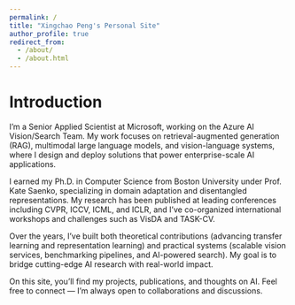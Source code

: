 ```yaml
---
permalink: /
title: "Xingchao Peng's Personal Site"
author_profile: true
redirect_from: 
  - /about/
  - /about.html
---
```


Introduction
======
I’m a Senior Applied Scientist at Microsoft, working on the Azure AI Vision/Search Team. My work focuses on retrieval-augmented generation (RAG), multimodal large language models, and vision-language systems, where I design and deploy solutions that power enterprise-scale AI applications.

I earned my Ph.D. in Computer Science from Boston University under Prof. Kate Saenko, specializing in domain adaptation and disentangled representations. My research has been published at leading conferences including CVPR, ICCV, ICML, and ICLR, and I’ve co-organized international workshops and challenges such as VisDA and TASK-CV.

Over the years, I’ve built both theoretical contributions (advancing transfer learning and representation learning) and practical systems (scalable vision services, benchmarking pipelines, and AI-powered search). My goal is to bridge cutting-edge AI research with real-world impact.

On this site, you’ll find my projects, publications, and thoughts on AI. Feel free to connect — I’m always open to collaborations and discussions.

